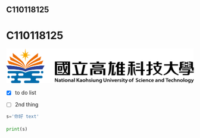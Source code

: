 ## C110118125

# C110118125

![NKUST](nkust.png)

- [x] to do list
- [ ] 2nd thing


```python
s='你好 text'

print(s)
```
